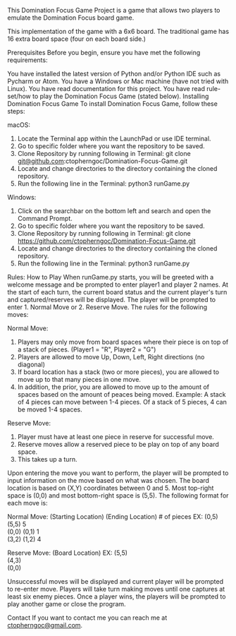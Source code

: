 This Domination Focus Game Project is a game that allows two players to emulate the Domination Focus board game.

This implementation of the game with a 6x6 board. The traditional game has 16 extra board space (four on each board side.)

Prerequisites
Before you begin, ensure you have met the following requirements:

You have installed the latest version of Python and/or Python IDE such as Pycharm or Atom.
You have a Windows or Mac machine (have not tried with Linux).
You have read documentation for this project.
You have read rule-set/how to play the Domination Focus Game (stated below).
Installing Domination Focus Game
To install Domination Focus Game, follow these steps:

macOS:
1. Locate the Terminal app within the LaunchPad or use IDE terminal.
2. Go to specific folder where you want the repository to be saved.
3. Clone Repository by running following in Terminal: git clone git@github.com:ctopherngoc/Domination-Focus-Game.git
4. Locate and change directories to the directory containing the cloned repository.
5. Run the following line in the Terminal: python3 runGame.py

Windows:
1. Click on the searchbar on the bottom left and search and open the Command Prompt.
2. Go to specific folder where you want the repository to be saved.
3. Clone Repository by running following in Terminal: git clone https://github.com/ctopherngoc/Domination-Focus-Game.git
4. Locate and change directories to the directory containing the cloned repository.
5. Run the following line in the Terminal: python3 runGame.py

Rules: How to Play
When runGame.py starts, you will be greeted with a welcome message and be prompted to enter player1 and player 2 names.
At the start of each turn, the current board status and the current player's turn and captured/reserves will be displayed.
The player will be prompted to enter 1. Normal Move or 2. Reserve Move. The rules for the following moves:

Normal Move:
1. Players may only move from board spaces where their piece is on top of a stack of pieces.
   (Player1 = "R", Player2 = "G")
2. Players are allowed to move Up, Down, Left, Right directions (no diagonal)
3. If board location has a stack (two or more pieces), you are allowed to move up to that many pieces in one move.
4. In addition, the prior, you are allowed to move up to the amount of spaces based on the amount of peaces being moved.
   Example: A stack of 4 pieces can move between 1-4 pieces. Of a stack of 5 pieces, 4 can be moved 1-4 spaces.

Reserve Move:
1. Player must have at least one piece in reserve for successful move.
2. Reserve moves allow a reserved piece to be play on top of any board space.
3. This takes up a turn.

Upon entering the move you want to perform, the player will be prompted to input information on the move based on
what was chosen. The board location is based on (X,Y) coordinates between 0 and 5. Most top-right space is (0,0)
and most bottom-right space is (5,5). The following format for each move is:

Normal Move:
(Starting Location) (Ending Location) # of pieces
EX: (0,5) (5,5) 5 </br>
    (0,0) (0,1) 1 </br>
    (3,2) (1,2) 4

Reserve Move:
(Board Location)
EX: (5,5) </br>
    (4,3) </br>
    (0,0)

Unsuccessful moves will be displayed and current player will be prompted to re-enter move. Players will take turn making
moves until one captures at least six enemy pieces. Once a player wins, the players will be prompted to play another 
game or close the program.


Contact
If you want to contact me you can reach me at ctopherngoc@gmail.com.
